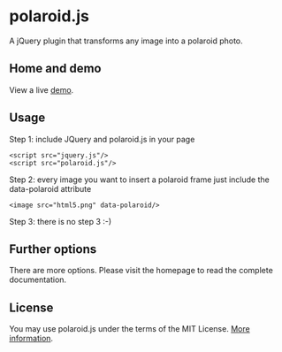 polaroid.js
============

A jQuery plugin that transforms any image into a polaroid photo.

## Home and demo
View a live [demo](https://tinoni.github.io/polaroid).

## Usage
Step 1: include JQuery and polaroid.js in your page

    <script src="jquery.js"/>
    <script src="polaroid.js"/>

Step 2: every image you want to insert a polaroid frame just include the data-polaroid attribute

    <image src="html5.png" data-polaroid/>

Step 3: there is no step 3 :-)

## Further options
There are more options. Please visit the homepage to read the complete documentation.

## License
You may use polaroid.js under the terms of the MIT License. [More information](http://en.wikipedia.org/wiki/MIT_License).
